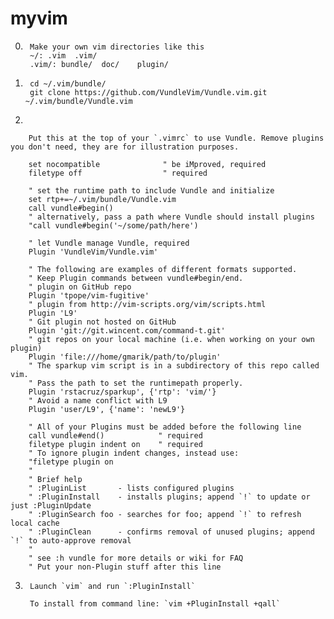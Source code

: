 # myvim
0.
		Make your own vim directories like this 
		~/: .vim  .vim/ 
		.vim/: bundle/	doc/	plugin/
1.
		cd ~/.vim/bundle/
		git clone https://github.com/VundleVim/Vundle.vim.git ~/.vim/bundle/Vundle.vim
2.
		
		Put this at the top of your `.vimrc` to use Vundle. Remove plugins you don't need, they are for illustration purposes.

		set nocompatible              " be iMproved, required
		filetype off                  " required

		" set the runtime path to include Vundle and initialize
		set rtp+=~/.vim/bundle/Vundle.vim
		call vundle#begin()
		" alternatively, pass a path where Vundle should install plugins
		"call vundle#begin('~/some/path/here')

		" let Vundle manage Vundle, required
		Plugin 'VundleVim/Vundle.vim'

		" The following are examples of different formats supported.
		" Keep Plugin commands between vundle#begin/end.
		" plugin on GitHub repo
		Plugin 'tpope/vim-fugitive'
		" plugin from http://vim-scripts.org/vim/scripts.html
		Plugin 'L9'
		" Git plugin not hosted on GitHub
		Plugin 'git://git.wincent.com/command-t.git'
		" git repos on your local machine (i.e. when working on your own plugin)
		Plugin 'file:///home/gmarik/path/to/plugin'
		" The sparkup vim script is in a subdirectory of this repo called vim.
		" Pass the path to set the runtimepath properly.
		Plugin 'rstacruz/sparkup', {'rtp': 'vim/'}
		" Avoid a name conflict with L9
		Plugin 'user/L9', {'name': 'newL9'}

		" All of your Plugins must be added before the following line
		call vundle#end()            " required
		filetype plugin indent on    " required
		" To ignore plugin indent changes, instead use:
		"filetype plugin on
		"
		" Brief help
		" :PluginList       - lists configured plugins
		" :PluginInstall    - installs plugins; append `!` to update or just :PluginUpdate
		" :PluginSearch foo - searches for foo; append `!` to refresh local cache
		" :PluginClean      - confirms removal of unused plugins; append `!` to auto-approve removal
		"
		" see :h vundle for more details or wiki for FAQ
		" Put your non-Plugin stuff after this line
3.
		Launch `vim` and run `:PluginInstall`

		To install from command line: `vim +PluginInstall +qall`
